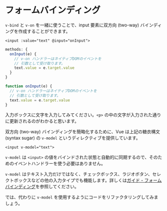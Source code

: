 # フォームバインディング

`v-bind` と `v-on` を一緒に使うことで、input 要素に双方向 (two-way) バインディングを作成することができます。

```vue-html
<input :value="text" @input="onInput">
```

<div class="options-api">

```js
methods: {
  onInput(e) {
    // v-on ハンドラーはネイティブDOMのイベントを
    // 引数として受け取ります。
    text.value = e.target.value
  }
}
```

</div>

<div class="composition-api">

```js
function onInput(e) {
  // v-on ハンドラーはネイティブDOMのイベントを
  // 引数として受け取ります。
  text.value = e.target.value
}
```

</div>

入力ボックスに文字を入力してみてください。`<p>` の中の文字が入力された通りに更新されるのがわかると思います。

双方向 (two-way) バインディングを簡略化するために、Vue は上記の糖衣構文 (syntax sugar) の `v-model` というディレクティブを提供しています。

```vue-html
<input v-model="text">
```

`v-model` は `<input>` の値をバインドされた状態と自動的に同期するので、そのためのイベントハンドラーを使う必要はありません。

`v-model` はテキスト入力だけではなく、チェックボックス、ラジオボタン、セレクトボックスなどの他の入力タイプでも機能します。詳しくは<a target="_blank" href="/guide/essentials/forms.html">ガイド - フォームバインディング</a>を参照してください。

では、代わりに `v-model` を使用するようにコードをリファクタリングしてみましょう。
